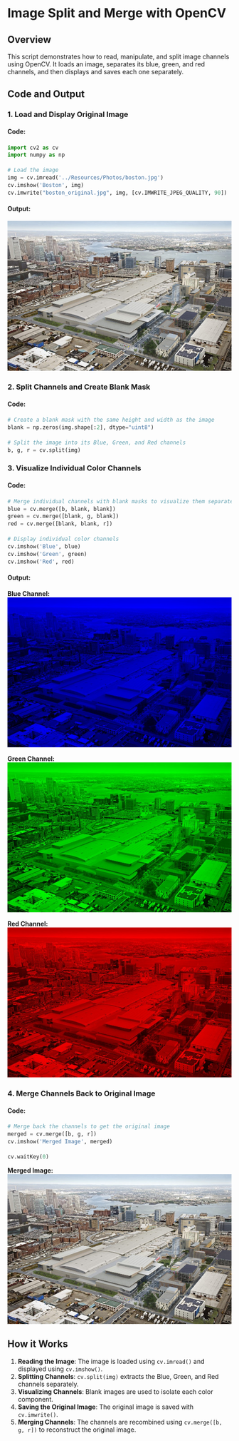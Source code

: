 # Image Split and Merge with OpenCV

## Overview
This script demonstrates how to read, manipulate, and split image channels using OpenCV. It loads an image, separates its blue, green, and red channels, and then displays and saves each one separately.

## Code and Output
### 1. Load and Display Original Image
#### Code:
```python
import cv2 as cv
import numpy as np

# Load the image
img = cv.imread('../Resources/Photos/boston.jpg')
cv.imshow('Boston', img)
cv.imwrite("boston_original.jpg", img, [cv.IMWRITE_JPEG_QUALITY, 90])
```
#### Output:
![Original Image](./Output%20Images/boston_original.jpg)

### 2. Split Channels and Create Blank Mask
#### Code:
```python
# Create a blank mask with the same height and width as the image
blank = np.zeros(img.shape[:2], dtype="uint8")

# Split the image into its Blue, Green, and Red channels
b, g, r = cv.split(img)
```

### 3. Visualize Individual Color Channels
#### Code:
```python
# Merge individual channels with blank masks to visualize them separately
blue = cv.merge([b, blank, blank])
green = cv.merge([blank, g, blank])
red = cv.merge([blank, blank, r])

# Display individual color channels
cv.imshow('Blue', blue)
cv.imshow('Green', green)
cv.imshow('Red', red)
```
#### Output:
**Blue Channel:**
![Blue Channel](./Output%20Images/blue_boston.jpg)

**Green Channel:**
![Green Channel](./Output%20Images/green_boston.jpg)

**Red Channel:**
![Red Channel](./Output%20Images/red_boston.jpg)

### 4. Merge Channels Back to Original Image
#### Code:
```python
# Merge back the channels to get the original image
merged = cv.merge([b, g, r])
cv.imshow('Merged Image', merged)

cv.waitKey(0)
```

**Merged Image:**
![Merged Channels](./Output%20Images/merged_boston.jpg)

## How it Works
1. **Reading the Image**: The image is loaded using `cv.imread()` and displayed using `cv.imshow()`.
2. **Splitting Channels**: `cv.split(img)` extracts the Blue, Green, and Red channels separately.
3. **Visualizing Channels**: Blank images are used to isolate each color component.
4. **Saving the Original Image**: The original image is saved with `cv.imwrite()`.
5. **Merging Channels**: The channels are recombined using `cv.merge([b, g, r])` to reconstruct the original image.

